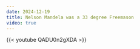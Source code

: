 ```yaml
---
date: 2024-12-19
title: Nelson Mandela was a 33 degree Freemason
video: true
---
```



{{< youtube QADU0n2gXDA >}}

